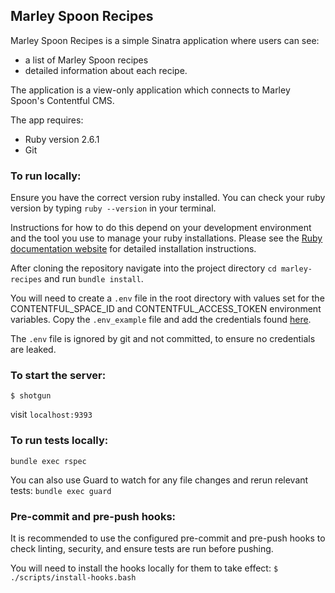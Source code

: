 ## Marley Spoon Recipes

Marley Spoon Recipes is a simple Sinatra application where users can see:
- a list of Marley Spoon recipes
- detailed information about each recipe.

The application is a view-only application which connects to Marley Spoon's Contentful CMS.

The app requires:
- Ruby version 2.6.1
- Git

### To run locally:

Ensure you have the correct version ruby installed. You can check your ruby version by typing `ruby --version` in your terminal.

Instructions for how to do this depend on your development environment and the tool you use to manage your ruby installations. Please see the [Ruby documentation website](https://www.ruby-lang.org/en/documentation/installation/) for detailed installation instructions.

After cloning the repository navigate into the project directory `cd marley-recipes` and run `bundle install`.

You will need to create a `.env` file in the root directory with values set for the CONTENTFUL_SPACE_ID and 
CONTENTFUL_ACCESS_TOKEN environment variables. Copy the `.env_example` file and add the credentials found [here](https://gist.github.com/lawitschka/063f2e28bd6993cac5f8b40b991ae899#credentials).

The `.env` file is ignored by git and not committed, to ensure no credentials are leaked.

### To start the server: 

`$ shotgun`

visit `localhost:9393`

### To run tests locally:
`bundle exec rspec`

You can also use Guard to watch for any file changes and rerun relevant tests:
`bundle exec guard`

### Pre-commit and pre-push hooks:
It is recommended to use the configured pre-commit and pre-push hooks to check linting, security, and ensure tests are run before pushing.

You will need to install the hooks locally for them to take effect:
`$ ./scripts/install-hooks.bash`
